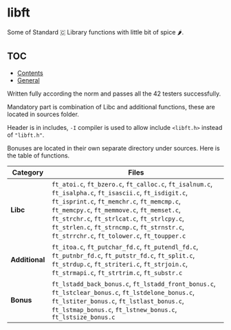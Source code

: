 # libft

Some of Standard 🇨 Library functions with little bit of spice 🌶️.

## TOC

* [Contents](#Contents)
* [General](#whats-in-it)

Written fully according the norm and passes all the 42 testers successfully.

Mandatory part is combination of Libc and additional functions, these are located in sources folder.

Header is in includes, `-I` compiler is used to allow include `<libft.h>` instead of `"libft.h"`.

Bonuses are located in their own separate directory under sources. Here is the table of functions.

| **Category**   | **Files**                                                                                             |
|----------------|-----------------------------------------------------------------------------------------------------|
| **Libc**       | `ft_atoi.c`, `ft_bzero.c`, `ft_calloc.c`, `ft_isalnum.c`, `ft_isalpha.c`, `ft_isascii.c`, `ft_isdigit.c`, `ft_isprint.c`, `ft_memchr.c`, `ft_memcmp.c`, `ft_memcpy.c`, `ft_memmove.c`, `ft_memset.c`, `ft_strchr.c`, `ft_strlcat.c`, `ft_strlcpy.c`, `ft_strlen.c`, `ft_strncmp.c`, `ft_strnstr.c`, `ft_strrchr.c`, `ft_tolower.c`, `ft_toupper.c` |
| **Additional** | `ft_itoa.c`, `ft_putchar_fd.c`, `ft_putendl_fd.c`, `ft_putnbr_fd.c`, `ft_putstr_fd.c`, `ft_split.c`, `ft_strdup.c`, `ft_striteri.c`, `ft_strjoin.c`, `ft_strmapi.c`, `ft_strtrim.c`, `ft_substr.c` |
| **Bonus**      | `ft_lstadd_back_bonus.c`, `ft_lstadd_front_bonus.c`, `ft_lstclear_bonus.c`, `ft_lstdelone_bonus.c`, `ft_lstiter_bonus.c`, `ft_lstlast_bonus.c`, `ft_lstmap_bonus.c`, `ft_lstnew_bonus.c`, `ft_lstsize_bonus.c` |
